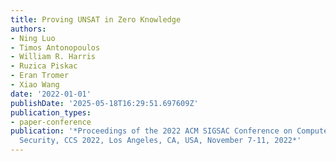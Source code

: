```yaml
---
title: Proving UNSAT in Zero Knowledge
authors:
- Ning Luo
- Timos Antonopoulos
- William R. Harris
- Ruzica Piskac
- Eran Tromer
- Xiao Wang
date: '2022-01-01'
publishDate: '2025-05-18T16:29:51.697609Z'
publication_types:
- paper-conference
publication: '*Proceedings of the 2022 ACM SIGSAC Conference on Computer and Communications
  Security, CCS 2022, Los Angeles, CA, USA, November 7-11, 2022*'
---
```

